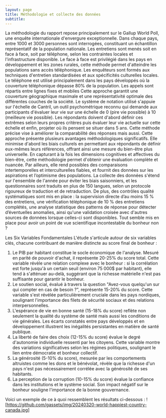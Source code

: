 ```yaml
---
layout: page
title: Méthodologie et collecte des données
subtitle:
---
```


La méthodologie du rapport repose principalement sur le Gallup World Poll, une enquête internationale d'envergure exceptionnelle. Dans chaque pays, entre 1000 et 3000 personnes sont interrogées, constituant un échantillon représentatif de la population nationale. Les entretiens sont menés soit en face à face, soit par téléphone, selon les contraintes locales et l'infrastructure disponible. Le face à face est privilégié dans les pays en développement et les zones rurales, cette méthode permet d'atteindre les populations sans accès téléphonique. Les enquêteurs sont formés aux techniques d'entretien standardisées et aux spécificités culturelles locales. Le téléphone est utilisé principalement dans les pays développés où la couverture téléphonique dépasse 80% de la population. Les appels sont répartis entre lignes fixes et mobiles Cette approche garantit une couverture géographique maximale et une représentativité optimale des différentes couches de la société.
Le système de notation utilisé s'appuie sur l'échelle de Cantril, un outil psychométrique reconnu qui demande aux participants d'évaluer leur vie sur une échelle de 0 (pire vie possible) à 10 (meilleure vie possible). Les répondants doivent d'abord définir ces extrêmes selon leurs propres critères puis évaluer leur vie actuelle sur cette échelle et enfin, projeter où ils pensent se situer dans 5 ans. Cette méthode précise vise à améliorer la comparabilité des réponses mais aussi. Cette approche présente plusieurs avantages méthodologiques significatifs. Elle minimise d'abord les biais culturels en permettant aux répondants de définir eux-mêmes leurs références, offrant ainsi une mesure du bien-être plus universelle. En capturant à la fois les dimensions cognitives et affectives du bien-être, cette méthodologie permet d'obtenir une évaluation complète et nuancée. Par ailleurs, elle rend possibles des comparaisons intertemporelles et interculturelles fiables, et fournit des données sur les aspirations et l’optimisme des populations. La collecte des données s'étend sur l'ensemble de l'année pour éviter les biais saisonniers, et les questionnaires sont traduits en plus de 150 langues, selon un protocole rigoureux de traduction et de retraduction. De plus, des contrôles qualité systématiques sont mis en place : la supervision directe d’au moins 15 % des entretiens, une vérification téléphonique de 10 % des entretiens complétés, une analyse statistique des patterns de réponse pour détecter d’éventuelles anomalies, ainsi qu'une validation croisée avec d'autres sources de données lorsque celles-ci sont disponibles. Tout semble mis en place pour avoir un point de vue scientifique incontestable du bonheur non ?

Les Six Variables Fondamentales L'étude s'articule autour de six variables clés, chacune contribuant de manière distincte au score final de bonheur :
1. Le PIB par habitant constitue le socle économique de l'analyse. Mesuré en parité de pouvoir d'achat, il représente 20-25% du score total. Cette variable révèle une relation complexe avec le bonheur : si la corrélation est forte jusqu'à un certain seuil (environ 75 000$ par habitant), elle tend à s'atténuer au-delà, suggérant que la richesse matérielle n'est pas suffisante pour garantir le bonheur.
2. Le soutien social, évalué à travers la question "Avez-vous quelqu'un sur qui compter en cas de besoin ?", représente 15-20% du score. Cette variable s'est révélée particulièrement cruciale dans les pays nordiques, soulignant l'importance des filets de sécurité sociaux et des relations interpersonnelles.
3. L'espérance de vie en bonne santé (15-18% du score) reflète non seulement la qualité du système de santé mais aussi les conditions de vie générales. Les écarts constatés entre pays développés et en développement illustrent les inégalités persistantes en matière de santé publique.
4. La liberté de faire des choix (12-15% du score) évalue le degré d'autonomie individuelle ressenti par les citoyens. Cette variable montre des variations significatives selon les régimes politiques, soulignant le lien entre démocratie et bonheur collectif.
5. La générosité (5-10% du score), mesurée par les comportements altruistes comme les dons et le bénévolat, révèle que la richesse d'un pays n'est pas nécessairement corrélée avec la générosité de ses habitants.
6. La perception de la corruption (10-15% du score) évalue la confiance dans les institutions et le système social. Son impact négatif sur le bonheur souligne l'importance de la bonne gouvernance.

Voici un exemple de ce à quoi ressemblent les résultats ci-dessous : 
![https://github.com/gassets/img/20240320-world-happiest-country-canada.jpg]

